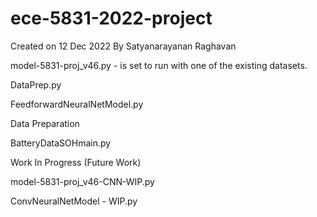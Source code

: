 # ece-5831-2022-project
Created on 12 Dec 2022
By Satyanarayanan Raghavan


model-5831-proj_v46.py - is set to run with one of the existing datasets.

DataPrep.py

FeedforwardNeuralNetModel.py




Data Preparation

BatteryDataSOHmain.py



Work In Progress (Future Work)

model-5831-proj_v46-CNN-WIP.py

ConvNeuralNetModel - WIP.py

